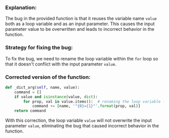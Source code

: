 ### Explanation:
The bug in the provided function is that it reuses the variable name `value` both as a loop variable and as an input parameter. This causes the input parameter value to be overwritten and leads to incorrect behavior in the function.

### Strategy for fixing the bug:
To fix the bug, we need to rename the loop variable within the `for` loop so that it doesn't conflict with the input parameter `value`.

### Corrected version of the function:
```python
def _dict_arg(self, name, value):
    command = []
    if value and isinstance(value, dict):
        for prop, val in value.items():  # renaming the loop variable from value to val
            command += [name, '"{0}={1}"'.format(prop, val)]
    return command
``` 

With this correction, the loop variable `value` will not overwrite the input parameter `value`, eliminating the bug that caused incorrect behavior in the function.